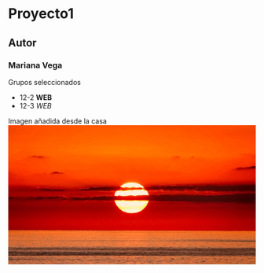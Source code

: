 # Proyecto1
## Autor
### Mariana Vega

Grupos seleccionados
- 12-2 **WEB**
- 12-3 *WEB*

Imagen añadida desde la casa 
![Atardecer](Imagenes/Atardecer.jpg)